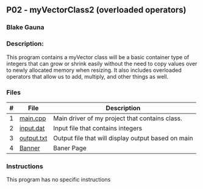 ## P02 - myVectorClass2 (overloaded operators)
### Blake Gauna
### Description:

This program contains a myVector class will be a basic container type of integers 
that can grow or shrink easily without the need to copy values over to newly 
allocated memory when resizing. It also includes overloaded operators that 
allow us to add, multiply, and other things as well.

### Files

|   #   | File            | Description                                        |
| :---: | --------------- | -------------------------------------------------- |
|   1   |    [main.cpp](https://github.com/blakeGauna/2143-OOP-Gauna/blob/main/Assignments/PO2/main.cpp)     | Main driver of my project that contains class.     |
|   2   |    [input.dat](https://github.com/blakeGauna/2143-OOP-Gauna/blob/main/Assignments/PO2/input.dat)    | Input file that contains integers                  |
|   3   |    [output.txt](https://github.com/blakeGauna/2143-OOP-Gauna/blob/main/Assignments/PO2/output.txt)     | Output file that will display output based on main |
|   4   |    [Banner ](https://github.com/blakeGauna/2143-OOP-Gauna/blob/main/Assignments/PO2/banner.txt) | Baner Page |

### Instructions

This program has no specific instructions

